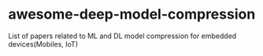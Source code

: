 # awesome-deep-model-compression
List of papers related to ML and DL model compression for embedded devices(Mobiles, IoT)
